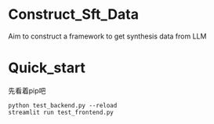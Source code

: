# Construct_Sft_Data
Aim to construct a framework to get synthesis data from LLM

# Quick_start
先看着pip吧

```
python test_backend.py --reload
streamlit run test_frontend.py
```
